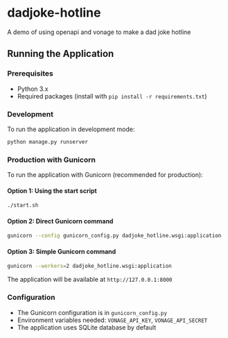 # dadjoke-hotline
A demo of using openapi and vonage to make a dad joke hotline

## Running the Application

### Prerequisites
- Python 3.x
- Required packages (install with `pip install -r requirements.txt`)

### Development
To run the application in development mode:
```bash
python manage.py runserver
```

### Production with Gunicorn
To run the application with Gunicorn (recommended for production):

#### Option 1: Using the start script
```bash
./start.sh
```

#### Option 2: Direct Gunicorn command
```bash
gunicorn --config gunicorn_config.py dadjoke_hotline.wsgi:application
```

#### Option 3: Simple Gunicorn command
```bash
gunicorn --workers=2 dadjoke_hotline.wsgi:application
```

The application will be available at `http://127.0.0.1:8000`

### Configuration
- The Gunicorn configuration is in `gunicorn_config.py`
- Environment variables needed: `VONAGE_API_KEY`, `VONAGE_API_SECRET`
- The application uses SQLite database by default
